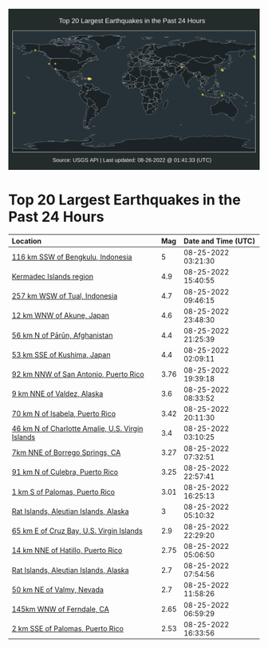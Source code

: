 ![Map](./map.png)

# Top 20 Largest Earthquakes in the Past 24 Hours

| Location | Mag | Date and Time (UTC) |
|:---|:---|:---|
| [116 km SSW of Bengkulu, Indonesia](https://earthquake.usgs.gov/earthquakes/eventpage/us7000i285) | 5 | 08-25-2022 03:21:30 |
| [Kermadec Islands region](https://earthquake.usgs.gov/earthquakes/eventpage/us7000i2fm) | 4.9 | 08-25-2022 15:40:55 |
| [257 km WSW of Tual, Indonesia](https://earthquake.usgs.gov/earthquakes/eventpage/us7000i2a4) | 4.7 | 08-25-2022 09:46:15 |
| [12 km WNW of Akune, Japan](https://earthquake.usgs.gov/earthquakes/eventpage/us7000i2h1) | 4.6 | 08-25-2022 23:48:30 |
| [56 km N of Pārūn, Afghanistan](https://earthquake.usgs.gov/earthquakes/eventpage/us7000i2fx) | 4.4 | 08-25-2022 21:25:39 |
| [53 km SSE of Kushima, Japan](https://earthquake.usgs.gov/earthquakes/eventpage/us7000i281) | 4.4 | 08-25-2022 02:09:11 |
| [92 km NNW of San Antonio, Puerto Rico](https://earthquake.usgs.gov/earthquakes/eventpage/pr2022237000) | 3.76 | 08-25-2022 19:39:18 |
| [9 km NNE of Valdez, Alaska](https://earthquake.usgs.gov/earthquakes/eventpage/ak022aw3bwgu) | 3.6 | 08-25-2022 08:33:52 |
| [70 km N of Isabela, Puerto Rico](https://earthquake.usgs.gov/earthquakes/eventpage/pr71367978) | 3.42 | 08-25-2022 20:11:30 |
| [46 km N of Charlotte Amalie, U.S. Virgin Islands](https://earthquake.usgs.gov/earthquakes/eventpage/pr71367813) | 3.4 | 08-25-2022 03:10:25 |
| [7km NNE of Borrego Springs, CA](https://earthquake.usgs.gov/earthquakes/eventpage/ci40331312) | 3.27 | 08-25-2022 07:32:51 |
| [91 km N of Culebra, Puerto Rico](https://earthquake.usgs.gov/earthquakes/eventpage/pr71368018) | 3.25 | 08-25-2022 22:57:41 |
| [1 km S of Palomas, Puerto Rico](https://earthquake.usgs.gov/earthquakes/eventpage/pr71367903) | 3.01 | 08-25-2022 16:25:13 |
| [Rat Islands, Aleutian Islands, Alaska](https://earthquake.usgs.gov/earthquakes/eventpage/ak022aw1enbt) | 3 | 08-25-2022 05:10:32 |
| [65 km E of Cruz Bay, U.S. Virgin Islands](https://earthquake.usgs.gov/earthquakes/eventpage/pr71368023) | 2.9 | 08-25-2022 22:29:20 |
| [14 km NNE of Hatillo, Puerto Rico](https://earthquake.usgs.gov/earthquakes/eventpage/pr71367823) | 2.75 | 08-25-2022 05:06:50 |
| [Rat Islands, Aleutian Islands, Alaska](https://earthquake.usgs.gov/earthquakes/eventpage/ak022aw2v3cg) | 2.7 | 08-25-2022 07:54:56 |
| [50 km NE of Valmy, Nevada](https://earthquake.usgs.gov/earthquakes/eventpage/nn00845822) | 2.7 | 08-25-2022 11:58:26 |
| [145km WNW of Ferndale, CA](https://earthquake.usgs.gov/earthquakes/eventpage/nc73771630) | 2.65 | 08-25-2022 06:59:29 |
| [2 km SSE of Palomas, Puerto Rico](https://earthquake.usgs.gov/earthquakes/eventpage/pr71367913) | 2.53 | 08-25-2022 16:33:56 |
